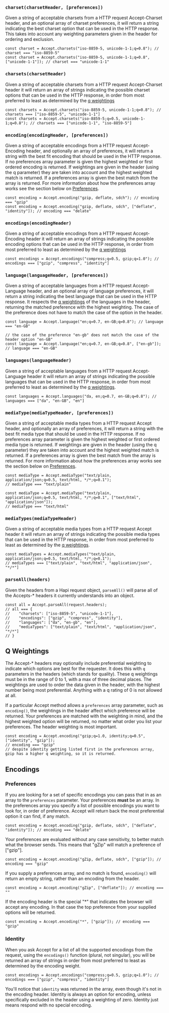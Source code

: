 
### `charset(charsetHeader, [preferences])`

Given a string of acceptable charsets from a HTTP request Accept-Charset header, and an optional array of charset preferences, it will return a string indicating the best charset option that can be used in the HTTP response.  This takes into account any weighting parameters given in the header for ordering and exclusion.

```
const charset = Accept.charsets("iso-8859-5, unicode-1-1;q=0.8"); // charset === "iso-8859-5"
const charset = Accept.charsets("iso-8859-5, unicode-1-1;q=0.8", ["unicode-1-1"]); // charset === "unicode-1-1"
```

### `charsets(charsetHeader)`

Given a string of acceptable charsets from a HTTP request Accept-Charset header it will return an array of strings indicating the possible charset options that can be used in the HTTP response, in order from most preferred to least as determined by the [q weightings](#weightings)

```
const charsets = Accept.charsets("iso-8859-5, unicode-1-1;q=0.8"); // charsets === ["iso-8859-5", "unicode-1-1"]
const charsets = Accept.charsets("iso-8859-5;q=0.5, unicode-1-1;q=0.8"); // charsets === ["unicode-1-1", "iso-8859-5"]
```

### `encoding(encodingHeader, [preferences])`

Given a string of acceptable encodings from a HTTP request Accept-Encoding header, and optionally an array of preferences, it will return a string with the best fit encoding that should be used in the HTTP response.  If no preferences array parameter is given the highest weighted or first ordered encoding is returned.  If weightings are given in the header (using the q parameter) they are taken into account and the highest weighted match is returned.  If a preferences array is given the best match from the array is returned.  For more information about how the preferences array works see the section below on [Preferences](#preferences).

```
const encoding = Accept.encoding("gzip, deflate, sdch"); // encoding === "gzip"
const encoding = Accept.encoding("gzip, deflate, sdch", ["deflate", "identity"]); // encoding === "delate"
```

### `encodings(encodingHeader)`

Given a string of acceptable encodings from a HTTP request Accept-Encoding header it will return an array of strings indicating the possible encoding options that can be used in the HTTP response, in order from most preferred to least as determined by the [q weightings](#weightings)

```
const encodings = Accept.encodings("compress;q=0.5, gzip;q=1.0"); // encodings === ["gzip", "compress", "identity"]
```

### `language(languageHeader, [preferences])`

Given a string of acceptable languages from a HTTP request Accept-Language header, and an optional array of language preferences, it will return a string indicating the best language that can be used in the HTTP response.  It respects the [q weightings](#weightings) of the languages in the header, returning the matched preference with the highest weighting.  The case of the preference does not have to match the case of the option in the header.  

```
const language = Accept.language("en;q=0.7, en-GB;q=0.8"); // language === "en-GB"

// the case of the preference "en-gb" does not match the case of the header option "en-GB"
const language = Accept.language("en;q=0.7, en-GB;q=0.8", ["en-gb"]); // language === "en-GB"
```

### `languages(languageHeader)`

Given a string of acceptable languages from a HTTP request Accept-Language header it will return an array of strings indicating the possible languages that can be used in the HTTP response, in order from most preferred to least as determined by the [q weightings](#weightings).

```
const languages = Accept.languages("da, en;q=0.7, en-GB;q=0.8"); // languages === ["da", "en-GB", "en"]
```

### `mediaType(mediaTypeHeader, [preferences])`

Given a string of acceptable media types from a HTTP request Accept header, and optionally an array of preferences, it will return a string with the best fit media type that should be used in the HTTP response.  If no preferences array parameter is given the highest weighted or first ordered media type is returned.  If weightings are given in the header (using the q parameter) they are taken into account and the highest weighted match is returned.  If a preferences array is given the best match from the array is returned.  For more information about how the preferences array works see the section below on [Preferences](#preferences).

```
const mediaType = Accept.mediaType("text/plain, application/json;q=0.5, text/html, */*;q=0.1");
// mediaType === "text/plain"

const mediaType = Accept.mediaType("text/plain, application/json;q=0.5, text/html, */*;q=0.1", ["text/html", "application/json"]);
// mediaType === "text/html"
```

### `mediaTypes(mediaTypeHeader)`

Given a string of acceptable media types from a HTTP request Accept header it will return an array of strings indicating the possible media types that can be used in the HTTP response, in order from most preferred to least as determined by the [q weightings](#weightings).

```
const mediaTypes = Accept.mediaTypes("text/plain, application/json;q=0.5, text/html, */*;q=0.1");
// mediaTypes === ["text/plain", "text/html", "application/json", "*/*"]
```

### `parseAll(headers)`

Given the headers from a Hapi request object, `parseAll()` will parse all of the Accepts-* headers it currently understands into an object.

```
const all = Accept.parseAll(request.headers);
// all === {
//    "charsets": ["iso-8859-5", "unicode-1-1"],
//    "encodings": ["gzip", "compress", "identity"],
//    "languages": ["da", "en-gb", "en"],
//    "mediaTypes": ["text/plain", "text/html", "application/json", "*/*"]
// }
```


## Q Weightings

The Accept-* headers may optionally include preferential weighting to indicate which options are best for the requester.  It does this with `q` parameters in the headers (which stands for quality).  These q weightings must be in the range of 0 to 1, with a max of three decimal places.  The weightings are used to order the data given in the header, with the highest number being most preferential.  Anything with a q rating of 0 is not allowed at all.

If a particular Accept method allows a `preferences` array parameter, such as `encoding()`, the weightings in the header affect which preference will be returned.  Your preferences are matched with the weighting in mind, and the highest weighted option will be returned, no matter what order you list your preferences.  The header weighting is most important.

```
const encoding = Accept.encoding("gzip;q=1.0, identity;q=0.5", ["identity", "gzip"]);
// encoding === "gzip"
// despite identity getting listed first in the preferences array, gzip has a higher q weighting, so it is returned.
```


## Encodings

### Preferences

If you are looking for a set of specific encodings you can pass that in as an array to the `preferences` parameter.  Your preferences **must** be an array.  In the preferences array you specify a list of possible encodings you want to look for, in order of preference.  Accept will return back the most preferential option it can find, if any match.

```
const encoding = Accept.encoding("gzip, deflate, sdch", ["deflate", "identity"]); // encoding === "delate"
```

Your preferences are evaluated without any case sensitivity, to better match what the browser sends.  This means that "gZip" will match a preference of ["gzip"].

```
const encoding = Accept.encoding("gZip, deflate, sdch", ["gzip"]); // encoding === "gzip"
```

If you supply a preferences array, and no match is found, `encoding()` will return an empty string, rather than an encoding from the header.

```
const encoding = Accept.encoding("gZip", ["deflate"]); // encoding === ""
```

If the encoding header is the special "*" that indicates the browser will accept any encoding.  In that case the top preference from your supplied options will be returned.

```
const encoding = Accept.encoding("*", ["gzip"]); // encoding === "gzip"
```


### Identity

When you ask Accept for a list of all the supported encodings from the request, using the `encodings()` function (plural, not singular), you will be returned an array of strings in order from most preferred to least as determined by the encoding weight.

```
const encodings = Accept.encodings("compress;q=0.5, gzip;q=1.0"); // encodings === ["gzip", "compress", "identity"]
```

You'll notice that `identity` was returned in the array, even though it's not in the encoding header.  Identity is always an option for encoding, unless specifically excluded in the header using a weighting of zero.  Identity just means respond with no special encoding.
